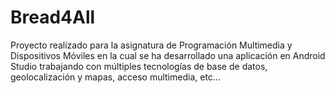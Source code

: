 # Bread4All
Proyecto realizado para la asignatura de Programación Multimedia y Dispositivos Móviles en la cual se ha desarrollado una aplicación en Android Studio trabajando con múltiples tecnologías de base de datos, geolocalización y mapas, acceso multimedia, etc...
